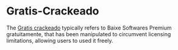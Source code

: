 # Gratis-Crackeado
The [Gratis crackeado](https://gratiscrackeado.com/) typically refers to Baixe Softwares Premium gratuitamente, that has been manipulated to circumvent licensing limitations, allowing users to used it freely.
